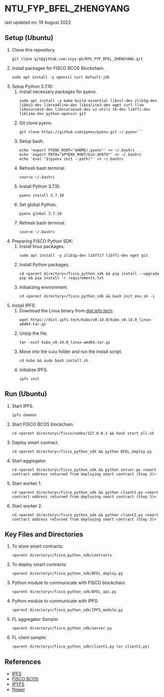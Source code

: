 # NTU_FYP_BFEL_ZHENGYANG

last updated on: 19 August 2022

## Setup (Ubuntu)

1. Clone this repository.
   ```
   git clone git@github.com:zzyy-gh/NTU_FYP_BFEL_ZHENGYANG.git
   ```
2. Install packages for FISCO BCOS Blockchain. 
   ```
   sudo apt install -y openssl curl default-jdk
   ```
3. Setup Python 3.7.10:
   1. Install necessary packages for pyenv. 
      ```
      sudo apt install -y make build-essential libssl-dev zlib1g-dev libbz2-dev libreadline-dev libsqlite3-dev wget curl llvm libncurses5-dev libncursesw5-dev xz-utils tk-dev libffi-dev liblzma-dev python-openssl git
      ```
   2. Git clone pyenv. 
      ```
      git clone https://github.com/pyenv/pyenv.git ~/.pyenv```
   3. Setup bash. 
      ```
      echo 'export PYENV_ROOT="$HOME/.pyenv"' >> ~/.bashrc
      echo 'export PATH="$PYENV_ROOT/bin:$PATH"' >> ~/.bashrc
      echo 'eval "$(pyenv init --path)"' >> ~/.bashrc
      ```
   4. Refresh bash terminal.
      ```
      source ~/.bashrc
      ```
   5. Install Python 3.7.10.
      ```
      pyenv install 3.7.10
      ```
   6. Set global Python.
      ```
      pyenv global 3.7.10
      ```
   7. Refresh bash terminal.
      ```
      source ~/.bashrc
      ```      
4. Preparing FISCO Python SDK: 
   1. Install linux packages.
      ```
      sudo apt install -y zlib1g-dev libffi7 libffi-dev wget git
      ```
   2. Install Python packages.
      ```
      cd <parent directory>/fisco_python_sdk && pip install --upgrade pip && pip install -r requirements.txt
      ```
   3. Initializing environment.
      ```
      cd <parent directory>/fisco_python_sdk && bash init_env.sh -i
      ```
5. Install IPFS:
   1. Download the Linux binary from [dist.ipfs.tech](https://dist.ipfs.tech/#kubo).
      ```
      wget https://dist.ipfs.tech/kubo/v0.14.0/kubo_v0.14.0_linux-amd64.tar.gz
      ```
   2. Unzip the file.
      ```
      tar -xvzf kubo_v0.14.0_linux-amd64.tar.gz
      ```
   3. Move into the `kubo` folder and run the install script.
      ```
      cd kubo && sudo bash install.sh
      ```
   4. Initialize IPFS.
      ```
      ipfs init
      ```
      
## Run (Ubuntu)

1. Start IPFS.
   ```
   ipfs daemon
   ```
2. Start FISCO BCOS blockchain.
   ```
   cd <parent directory>/fisco/nodes/127.0.0.1 && bash start_all.sh
   ```
3. Deploy smart contract.
   ```
   cd <parent directory>/fisco_python_sdk && python BFEL_deploy.py
   ```
4. Start aggregator.
   ```
   cd <parent directory>/fisco_python_sdk && python server.py <smart contract address returned from deploying smart contract (Step 3)>
   ```
5. Start worker 1.
   ```
   cd <parent directory>/fisco_python_sdk && python client1.py <smart contract address returned from deploying smart contract (Step 3)>
   ```
6. Start worker 2.
   ```
   cd <parent directory>/fisco_python_sdk && python client2.py <smart contract address returned from deploying smart contract (Step 3)>
   ```

## Key Files and Directories

1. To store smart contracts: 
   ```
   <parent directory>/fisco_python_sdk/contracts
   ```
2. To deploy smart contracts: 
   ```
   <parent directory>/fisco_python_sdk/BFEL_deploy.py
   ```
3. Python module to communicate with FISCO blockchain: 
   ```
   <parent directory>/fisco_python_sdk/BFEL_api.py
   ```
4. Python module to communicate with IPFS: 
   ```
   <parent directory>/fisco_python_sdk/IPFS_module.py
   ```
5. FL aggregator Sample: 
   ```
   <parent directory>/fisco_python_sdk/server.py
   ```
6. FL client sample: 
   ```
   <parent directory>/fisco_python_sdk/client1.py (or client2.py)
   ```

## References

- [IPFS](https://docs.ipfs.tech/)
- [FISCO BCOS](https://fisco-bcos-documentation.readthedocs.io/zh_CN/latest/index.html)
- [IPYFS](https://github.com/837477/IPyFS)
- [flower](https://flower.dev/docs/index.html)
